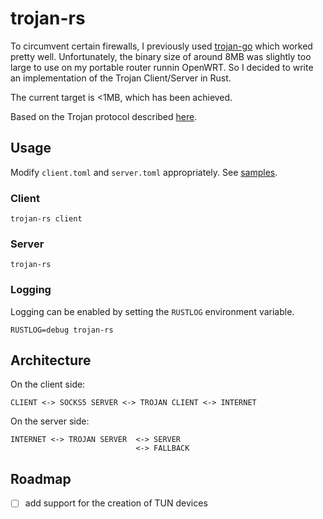 # trojan-rs

To circumvent certain firewalls, I previously used [trojan-go](https://github.com/p4gefau1t/trojan-go) which worked pretty well. Unfortunately, the binary size of around 8MB was slightly too large to use on my portable router runnin OpenWRT. So I decided to write an implementation of the Trojan Client/Server in Rust.

The current target is <1MB, which has been achieved.

Based on the Trojan protocol described [here](https://github.com/trojan-gfw/trojan).

## Usage

Modify `client.toml` and `server.toml` appropriately. See [samples](samples/).

### Client

```
trojan-rs client
```

### Server

```
trojan-rs
```

### Logging

Logging can be enabled by setting the `RUSTLOG` environment variable.

```
RUSTLOG=debug trojan-rs
```


## Architecture

On the client side:

```
CLIENT <-> SOCKS5 SERVER <-> TROJAN CLIENT <-> INTERNET
```

On the server side:
```
INTERNET <-> TROJAN SERVER  <-> SERVER
                            <-> FALLBACK
```

## Roadmap

- [ ] add support for the creation of TUN devices